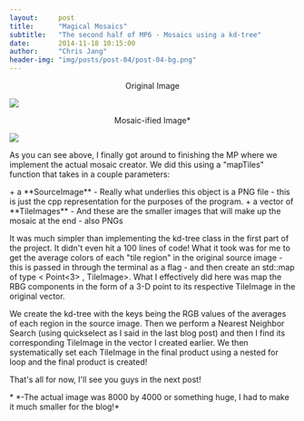 ```yaml
---
layout:     post
title:      "Magical Mosaics"
subtitle:   "The second half of MP6 - Mosaics using a kd-tree"
date:       2014-11-18 10:15:00
author:     "Chris Jang"
header-img: "img/posts/post-04/post-04-bg.png"
---
```

<p align="center"> Original Image </p>
<img class="img-responsive" src="{{ site.baseurl }}/img/posts/post-04/tesla-model-s.png" align="middle">
<p align="center"> Mosaic-ified Image* </p>
<img class="img-responsive" src="{{ site.baseurl }}/img/posts/post-04/tesla-model-s-mosaic.png" align="middle">

<p> As you can see above, I finally got around to finishing the MP where we implement the actual mosaic creator. We did this using a "mapTiles" function that takes in a couple parameters: </p>
+ a **SourceImage** - Really what underlies this object is a PNG file - this is just the cpp representation for the purposes of the program.
+ a vector of **TileImages** - And these are the smaller images that will make up the mosaic at the end - also PNGs

<p> It was much simpler than implementing the kd-tree class in the first part of the project. It didn't even hit a 100 lines of code! What it took was for me to get the average colors of each "tile region" in the original source image - this is passed in through the terminal as a flag - and then create an std::map of type < Point<3> , TileImage>. What I effectively did here was map the RBG components in the form of a 3-D point to its respective TileImage in the original vector.</p>

<p> We create the kd-tree with the keys being the RGB values of the averages of each region in the source image. Then we perform a Nearest Neighbor Search (using quickselect as I said in the last blog post) and then I find its corresponding TileImage in the vector I created earlier. We then systematically set each TileImage in the final product using a nested for loop and the final product is created! </p>

<p> That's all for now, I'll see you guys in the next post! </p>

<p> * *-The actual image was 8000 by 4000 or something huge, I had to make it much smaller for the blog!* </p>
